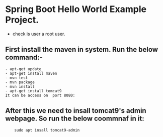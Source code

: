 # Spring Boot Hello World Example Project.


- check is user a root user.
## First install the maven in system. Run the below command:-

    - apt-get update
    - apt-get install maven
    - mvn test
    - mvn package
    - mvn install
    - apt-get install tomcat9
    It can be access on  port 8080:

## After this we need to insall tomcat9's admin webpage. So run the below coommnaf in it:

        sudo apt insall tomcat9-admin

